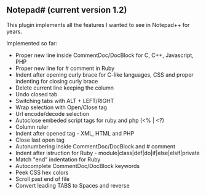 Notepad# (current version 1.2)
--------

This plugin implements all the features I wanted to see in Notepad++ for years.

Implemented so far:

- Proper new line inside CommentDoc/DocBlock for C, C++, Javascript, PHP
- Proper new line for # comment in Ruby
- Indent after opening curly brace for C-like languages, CSS
  and proper indenting for closing curly brace
- Delete current line keeping the column
- Undo closed tab
- Switching tabs with ALT + LEFT/RIGHT
- Wrap selection with Open/Close tag
- Url encode/decode selection
- Autoclose embeded script tags for ruby and php (<% | <?)
- Column ruler
- Indent after opened tag - XML, HTML and PHP
- Close last open tag
- Autonumbering inside CommentDoc/DocBlock and # comment
- Indent after istruction for Ruby - module|class|def|do|if|else|elsif|private
- Match "end" indentation for Ruby
- Autocomplete CommentDoc/DocBlock keywords
- Peek CSS hex colors
- Scroll past end of file
- Convert leading TABS to Spaces and reverse
